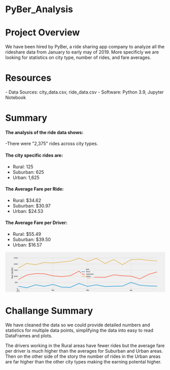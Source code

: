 # PyBer_Analysis

<h1>Project Overview</h1>
We have been hired by PyBer, a ride sharing app company to analyze all the rideshare data from January to early may of 2019. More specificly we are looking for statistics on city type, number of rides, and fare averages.

<h1>Resources</h1>
- Data Sources: city_data.csv, ride_data.csv
- Software: Python 3.9, Jupyter Notebook

<h1>Summary</h1>
<h4>The analysis of the ride data shows:</h4>

-There were "2,375" rides across city types.

<h4>The city specific rides are:</h4>

- Rural: 125
- Suburban: 625
- Urban: 1,625

<h4>The Average Fare per Ride:</h4>

- Rural: $34.62
- Suburban: $30.97
- Urban: $24.53

<h4>The Average Fare per Driver:</h4>

- Rural: $55.49
- Suburban: $39.50
- Urban: $16.57

<img src="PyBer_fare_summary.png">

<h1>Challange Summary</h1>

We have cleaned the data so we could provide detailed numbers and statistics for multiple data points, simplifying the data into easy to read DataFrames and plots.
<p>
The drivers working in the Rural areas have fewer rides but the average fare per driver is much higher than the averages for Suburban and Urban areas. Then on the other side of the story the number of rides in the Urban areas are far higher than the other city types making the earning potental higher. 
